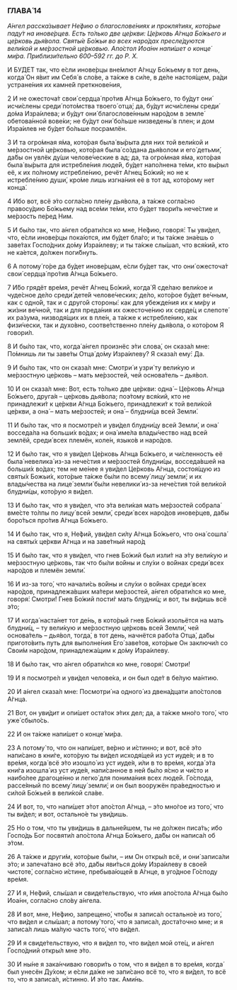 ### ГЛАВА́ 14

_А́нгел расска́зывает Не́фию о благослове́ниях и прокля́тиях, кото́рые паду́т на инове́рцев. Есть то́лько две це́ркви: Це́рковь А́гнца Бо́жьего и це́рковь дья́вола. Святы́е Бо́жьи во всех наро́дах пресле́дуются вели́кой и ме́рзостной це́рковью. Апо́стол Иоа́нн напи́шет о конце́ ми́ра. Приблизи́тельно 600–592 гг. до Р. Х._

И БУ́ДЕТ так, что е́сли инове́рцы вне́млют А́гнцу Бо́жьему в тот день, когда́ Он я́вит им Себя́ в сло́ве, а та́кже в си́ле, в де́ле настоя́щем, ра́ди устране́ния их камне́й преткнове́ния,

2 И не ожесточа́т свои́ сердца́ про́тив А́гнца Бо́жьего, то бу́дут они́ исчи́слены среди́ пото́мства твоего́ отца́; да, бу́дут исчи́слены среди́ до́ма Изра́илева; и бу́дут они́ благослове́нным наро́дом в земле́ обетова́нной вове́ки; не бу́дут они́ бо́льше низведены́ в плен; и дом Изра́илев не бу́дет бо́льше посрамлён.

3 И та огро́мная я́ма, кото́рая была́ вы́рыта для них той вели́кой и ме́рзостной це́рковью, кото́рая была́ со́здана дья́волом и его́ детьми́, да́бы он увлёк ду́ши челове́ческие в ад; да, та огро́мная я́ма, кото́рая была́ вы́рыта для истребле́ния люде́й, бу́дет напо́лнена те́ми, кто вы́рыл её, к их по́лному истребле́нию, речёт А́гнец Бо́жий; но не к истребле́нию души́, кро́ме лишь изгна́ния её в тот ад, кото́рому нет конца́.

4 Ибо вот, всё э́то согла́сно пле́ну дья́вола, а та́кже согла́сно правосу́дию Бо́жьему над все́ми те́ми, кто бу́дет твори́ть нече́стие и ме́рзость пе́ред Ним.

5 И бы́ло так, что а́нгел обрати́лся ко мне, Не́фию, говоря́: Ты уви́дел, что, е́сли инове́рцы пока́ются, им бу́дет бла́го; и ты та́кже зна́ешь о заве́тах Госпо́дних до́му Изра́илеву; и ты та́кже слы́шал, что вся́кий, кто не ка́ется, до́лжен поги́бнуть.

6 А потому́ го́ре да бу́дет инове́рцам, е́сли бу́дет так, что они́ ожесточа́т свои́ сердца́ про́тив А́гнца Бо́жьего.

7 И́бо грядёт вре́мя, речёт А́гнец Бо́жий, когда́ Я сде́лаю вели́кое и чуде́сное де́ло среди́ дете́й челове́ческих; де́ло, кото́рое бу́дет ве́чным, как с одно́й, так и с друго́й стороны́: как для убежде́ния их к ми́ру и жи́зни ве́чной, так и для преда́ния их ожесточе́нию их серде́ц и слепоте́ их ра́зума, низводя́щих их в пле́н, а та́кже к истребле́нию, как физи́чески, так и духо́вно, соотве́тственно пле́ну дья́вола, о кото́ром Я говори́л.

8 И бы́ло так, что, когда́ а́нгел произнёс э́ти слова́, он сказа́л мне: По́мнишь ли ты заве́ты Отца́ до́му Изра́илеву? Я сказа́л ему́: Да.

9 И бы́ло так, что он сказа́л мне: Смотри́ и узри́ ту вели́кую и ме́рзостную це́рковь – мать ме́рзостей, чей основа́тель – дья́вол.

10 И он сказа́л мне: Вот, есть то́лько две це́ркви: одна́ – Це́рковь А́гнца Бо́жьего, друга́я – це́рковь дья́вола; поэ́тому вся́кий, кто не принадлежи́т к це́ркви А́гнца Бо́жьего, принадлежи́т к той вели́кой це́ркви, а она́ – мать ме́рзостей; и она́ – блудни́ца всей Земли́.

11 И бы́ло так, что я посмотре́л и уви́дел блудни́цу всей Земли́, и она́ восседа́ла на больши́х во́дах; и она́ име́ла влады́чество над всей землёй, среди́ всех племён, коле́н, языко́в и наро́дов.

12 И бы́ло так, что я уви́дел Це́рковь А́гнца Бо́жьего, и чи́сленность её была́ невелика́ из-за нече́стия и ме́рзостей блудни́цы, восседа́вшей на больши́х во́дах; тем не ме́нее я уви́дел Це́рковь А́гнца, состоя́щую из святы́х Божьи́х, кото́рые та́кже бы́ли по всему́ лицу́ земли́; и их влады́чества на лице́ земли́ бы́ли невелики́ из-за нече́стия той вели́кой блудни́цы, кото́рую я ви́дел.

13 И бы́ло так, что я уви́дел, что э́та вели́кая мать ме́рзостей собрала́ вме́сте то́лпы по лицу́ всей земли́, среди́ всех наро́дов инове́рцев, да́бы боро́ться про́тив А́гнца Бо́жьего.

14 И бы́ло так, что я, Не́фий, уви́дел си́лу А́гнца Бо́жьего, что она́ сошла́ на святы́х це́ркви А́гнца и на заве́тный наро́д

15 И бы́ло так, что я уви́дел, что гнев Бо́жий был изли́т на э́ту вели́кую и ме́рзостную це́рковь, так что бы́ли во́йны и слу́хи о во́йнах среди́ всех наро́дов и племён земли́.

16 И из-за того́, что начали́сь во́йны и слу́хи о во́йнах среди́ всех наро́дов, принадлежа́вших ма́тери ме́рзостей, а́нгел обрати́лся ко мне, говоря́: Смотри́! Гнев Бо́жий пости́г мать блудни́ц; и вот, ты ви́дишь всё э́то;

17 И когда́ наста́нет тот де́нь, в кото́рый гнев Бо́жий изольётся на мать блудни́ц, – ту вели́кую и ме́рзостную це́рковь всей Земли́, чей основа́тель – дья́вол, тогда́, в тот день, начнётся рабо́та Отца́, да́бы пригото́вить путь для выполне́ния Его́ заве́тов, кото́рые Он заключи́л со Свои́м наро́дом, принадлежа́щим к до́му Изра́илеву.

18 И бы́ло так, что а́нгел обрати́лся ко мне, говоря́: Смотри́!

19 И я посмотре́л и уви́дел челове́ка, и он был оде́т в бе́лую ма́нтию.

20 И а́нгел сказа́л мне: Посмотри́ на одного́ из двена́дцати апо́столов А́гнца.

21 Вот, он уви́дит и опи́шет оста́ток э́тих дел; да, а та́кже мно́го того́, что уже́ сбыло́сь.

22 И он та́кже напи́шет о конце́ ми́ра.

23 А потому́ то, что он напи́шет, ве́рно и и́стинно; и вот, всё э́то напи́сано в кни́ге, кото́рую ты ви́дел исходя́щей из уст иуде́я; и в то вре́мя, когда́ всё э́то изошло́ из уст иуде́я, и́ли в то вре́мя, когда́ э́та кни́га изошла́ из уст иуде́я, напи́санное в ней бы́ло я́сно и чи́сто и наибо́лее драгоце́нно и легко́ для понима́ния всех люде́й. Го́спода, рассе́яный по всему́ лицу́ земли́; и он был вооружён пра́ведностью и си́лой Бо́жьей в вели́кой сла́ве.

24 И вот, то, что напи́шет э́тот апо́стол А́гнца, – э́то мно́гое из того́, что ты ви́дел; и вот, остально́е ты уви́дишь.

25 Но о том, что ты уви́дишь в дальне́йшем, ты не до́лжен писа́ть; ибо Госпо́дь Бог посвяти́л апо́стола А́гнца Бо́жьего, да́бы он написа́л об э́том.

26 А та́кже и други́м, кото́рые бы́ли, – им Он откры́л всё, и они́ записа́ли э́то; и запеча́тано всё э́то, да́бы яви́ться до́му Изра́илеву в свое́й чистоте́, согла́сно и́стине, пребыва́ющей в А́гнце, в уго́дное Го́споду вре́мя.

27 И я, Не́фий, слы́шал и свиде́тельствую, что и́мя апо́стола А́гнца бы́ло Иоа́нн, согла́сно сло́ву а́нгела.

28 И вот, мне, Не́фию, запрещено́, что́бы я записа́л остально́е из того́, что ви́дел и слы́шал; а потому́ того́, что я записа́л, доста́точно мне; и я записа́л лишь ма́лую часть того́, что ви́дел.

29 И я свиде́тельствую, что я ви́дел то, что ви́дел мой оте́ц, и а́нгел Госпо́дний откры́л мне э́то.

30 И ны́не я зака́нчиваю говори́ть о том, что я ви́дел в то вре́мя, когда́ был унесён Ду́хом; и е́сли да́же не запи́сано всё то, что я ви́дел, то всё то, что я записа́л, и́стинно. И э́то так. Ами́нь.
